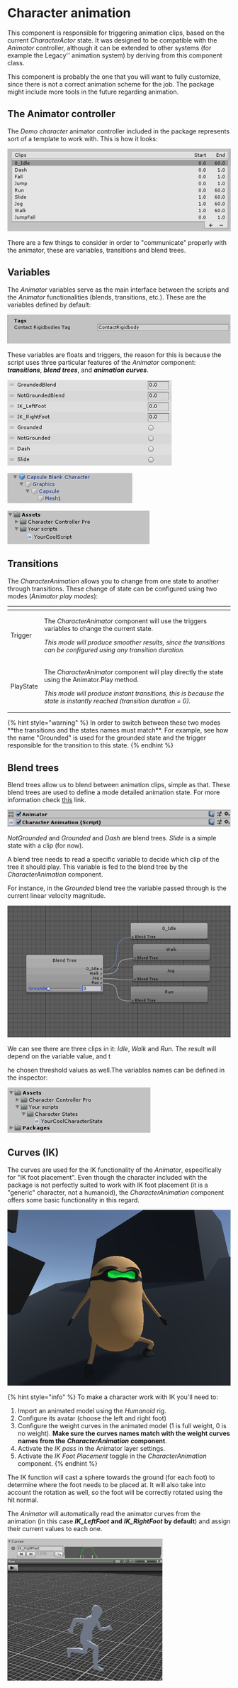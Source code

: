 # Character animation

This component is responsible for triggering animation clips, based on the current _CharacterActor_ state. It was designed to be compatible with the _Animator_ controller, although it can be extended to other systems \(for example the Legacy'' animation system\) by deriving from this component class.

This component is probably the one that you will want to fully customize, since there is not a correct animation scheme for the job. The package might include more tools in the future regarding animation.

## The Animator controller

The _Demo character_ animator controller included in the package represents sort of a template to work with. This is how it looks:

![](../../.gitbook/assets/imagen%20%2841%29.png)

There are a few things to consider in order to "communicate" properly with the animator, these are variables, transitions and blend trees.

## Variables

The _Animator_ variables serve as the main interface between the scripts and the _Animator_ functionalities \(blends, transitions, etc.\). These are the variables defined by default:

![](../../.gitbook/assets/imagen%20%2818%29.png)

These variables are floats and triggers, the reason for this is because the script uses three particular features of the _Animator_ component: _**transitions**_, _**blend trees**_, and _**animation curves**_.

![Triggers variables.](../../.gitbook/assets/imagen%20%2814%29.png)

![Blend trees variables.](../../.gitbook/assets/imagen%20%2836%29.png)

![Curves variables.](../../.gitbook/assets/imagen%20%2822%29.png)

## Transitions

The _CharacterAnimation_ allows you to change from one state to another through transitions. These change of state can be configured using two modes \(_Animator play modes_\):

<table>
  <thead>
    <tr>
      <th style="text-align:left"></th>
      <th style="text-align:left"></th>
    </tr>
  </thead>
  <tbody>
    <tr>
      <td style="text-align:left">Trigger</td>
      <td style="text-align:left">
        <p>The <em>CharacterAnimator</em> component will use the triggers variables
          to change the current state.</p>
        <p></p>
        <p><em>This mode will produce smoother results, since the transitions can be configured using any transition duration.</em>
        </p>
      </td>
    </tr>
    <tr>
      <td style="text-align:left">PlayState</td>
      <td style="text-align:left">
        <p>The <em>CharacterAnimator</em> component will play directly the state using
          the Animator.Play method.</p>
        <p></p>
        <p><em>This mode will produce instant transitions, this is because the state is instantly reached (transition duration = 0).</em>
        </p>
      </td>
    </tr>
  </tbody>
</table>{% hint style="warning" %}
In order to switch between these two modes **the transitions and the states names must match**. For example, see how the name "Grounded" is used for the grounded state and the trigger responsible for the transition to this state.
{% endhint %}

## Blend trees

Blend trees allow us to blend between animation clips, simple as that. These blend trees are used to define a mode detailed animation state. For more information check [this](https://docs.unity3d.com/Manual/class-BlendTree.html) link.

![](../../.gitbook/assets/imagen%20%2844%29.png)

_NotGrounded_ and _Grounded_ and _Dash_ are blend trees. _Slide_ is a simple state with a clip \(for now\).

A blend tree needs to read a specific variable to decide which clip of the tree it should play. This variable is fed to the blend tree by the _CharacterAnimation_ component. 

For instance, in the _Grounded_ blend tree the variable passed through is the current linear velocity magnitude. 

![](../../.gitbook/assets/animator-blend.gif)

We can see there are three clips in it: _Idle_, _Walk_ and _Run_. The result will depend on the variable value, and t

he chosen threshold values as well.The variables names can be defined in the inspector:

![](../../.gitbook/assets/imagen%20%2821%29.png)

## Curves \(IK\)

The curves are used for the IK functionality of the _Animator_, especifically for "IK foot placement". Even though the character included with the package is not perfectly suited to work with IK foot placement \(it is a "generic" character, not a humanoid\), the _CharacterAnimation_ component offers some basic functionality in this regard.

![IK foot placement in action.](../../.gitbook/assets/ik.png)

{% hint style="info" %}
To make a character work with IK you'll need to:

1. Import an animated model using the _Humanoid_ rig.
2. Configure its avatar \(choose the left and right foot\)
3. Configure the weight curves in the animated model \(1 is full weight, 0 is no weight\). **Make sure the curves names match with the weight curves names from the** _**CharacterAnimation**_ **component**.
4. Activate the _IK pass_ in the Animator layer settings.
5. Activate the _IK Foot Placement_ toggle in the _CharacterAnimation_ component.
{% endhint %}

The IK function will cast a sphere towards the ground \(for each foot\) to determine where the foot needs to be placed at. It will also take into account the rotation as well, so the foot will be correctly rotated using the hit normal.

The _Animator_ will automatically read the animator curves from the animation \(in this case _**IK\_LeftFoot**_ **and** _**IK\_RightFoot**_ **by default**\) and assign their current values to each one.

![](../../.gitbook/assets/animation-ik-curve.gif)

